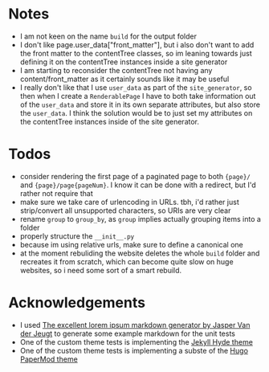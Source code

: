 # Notes
- I am not keen on the name `build` for the output folder
- I don't like page.user_data["front_matter"], but i also don't want to add the front matter to the contentTree classes, so im leaning towards just defining it on the contentTree instances inside a site generator
- I am starting to reconsider the contentTree not having any content/front_matter as it certainly sounds like it may be useful
- I really don't like that I use `user_data` as part of the `site_generator`, so then when I create a `RenderablePage` I have to both take information out of the `user_data` and store it in its own separate attributes, but also store the `user_data`. I think the solution would be to just set my attributes on the contentTree instances inside of the site generator.

# Todos
- consider rendering the first page of a paginated page to both `{page}/` and `{page}/page{pageNum}`. I know it can be done with a redirect, but I'd rather not require that
- make sure we take care of urlencoding in URLs. tbh, i'd rather just strip/convert all unsupported characters, so URIs are very clear
- rename `group` to `group_by`, as `group` implies actually grouping items into a folder
- properly structure the `__init__.py`
- because im using relative urls, make sure to define a canonical one
- at the moment rebuliding the website deletes the whole `build` folder and recreates it from scratch, which can become quite slow on huge websites, so i need some sort of a smart rebuild.

# Acknowledgements
- I used [The excellent lorem ipsum markdown generator by Jasper Van der Jeugt](https://jaspervdj.be/lorem-markdownum/) to generate some example markdown for the unit tests
- One of the custom theme tests is implementing the [Jekyll Hyde theme](https://github.com/poole/hyde)
- One of the custom theme tests is implementing a subste of the [Hugo PaperMod theme](https://github.com/adityatelange/hugo-PaperMod/)
